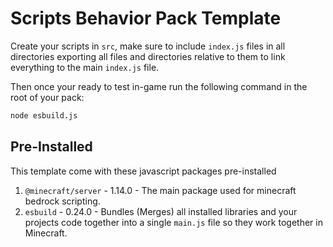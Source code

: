 # Scripts Behavior Pack Template

Create your scripts in `src`, make sure to include `index.js` files in all directories exporting all files and directories relative to them to link everything to the main `index.js` file.

Then once your ready to test in-game run the following command in the root of your pack:

```sh
node esbuild.js
```

## Pre-Installed

This template come with these javascript packages pre-installed

1. `@minecraft/server` - 1.14.0 - The main package used for minecraft bedrock scripting.
2. `esbuild` - 0.24.0 - Bundles (Merges) all installed libraries and your projects code together into a single `main.js` file so they work together in Minecraft.
